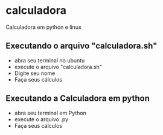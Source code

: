 # calculadora
 Calculadora em python e linux

## Executando o arquivo "calculadora.sh"

  - abra seu terminal no ubuntu
  - execute o arquivo "calculadora.sh"
  - Digite seu nome
  - Faça seus cálculos

## Executando a Calculadora em python

  - abra seu terminal em Python
  - execute o arquivo .py
  - Faça seus cálculos
    
